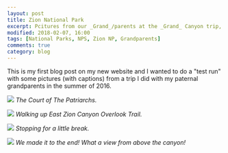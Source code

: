 ```yaml
---
layout: post
title: Zion National Park
excerpt: Pcitures from our _Grand_/parents at the _Grand_ Canyon trip, 2016
modified: 2018-02-07, 16:00
tags: [National Parks, NPS, Zion NP, Grandparents]
comments: true
category: blog
---
```


This is my first blog post on my new website and I wanted to do a "test run" with some pictures (with captions) from a trip I did with my paternal grandparents in the summer of 2016.

![](aldridgecaleb.github.io/images/IMG_20160801_130145253.jpg)
*The Court of The Patriarchs.*

![](aldridgecaleb.github.io/images/IMG_20160801_164453487.jpg)
*Walking up East Zion Canyon Overlook Trail.*

![](aldridgecaleb.github.io/images/IMG_20160801_164322930.jpg)
*Stopping for a little break.*

![](aldridgecaleb.github.io/images/IMG_20160801_162842445.jpg)
*We made it to the end! What a view from above the canyon!*
